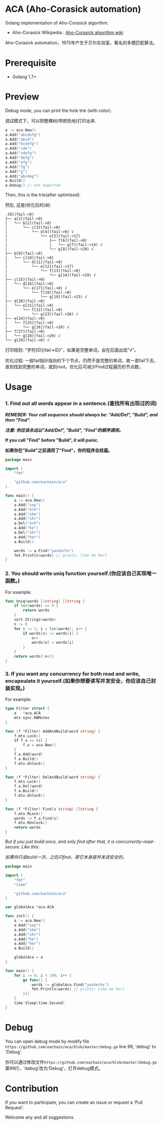 # ACA (Aho-Corasick automation)
Golang implementation of Aho-Corasick algorithm.

* Aho-Corasick Wikipedia : [Aho-Corasick algorithm wiki](https://en.wikipedia.org/wiki/Aho%E2%80%93Corasick_algorithm)

Aho-Corasick automation，1975年产生于贝尔实验室，著名的多模匹配算法。

# Prerequisite

* Golang 1.7+

# Preview

Debug mode, you can print the hole trie (with color).

调试模式下，可以把整棵树(带颜色地)打印出来.

```go
a := aca.New()
a.Add("abcdefg")
a.Add("abcd")
a.Add("bcdefg")
a.Add("cde")
a.Add("cdefg")
a.Add("defg")
a.Add("efg")
a.Add("fg")
a.Add("g")
a.Add("abcdeg")
a.Build()
a.Debug() // not exported
```

Then, this is the trie(after optimised):

然后, 这是(优化后的)树:

```
.[0](fail->0)
├── a[1](fail->0)
|   └── b[2](fail->0)
|       └── c[3](fail->0)
|           └── d[4](fail->0) √
|               └── e[5](fail->17)
|                   ├── f[6](fail->0)
|                   |   └── g[7](fail->14) √
|                   └── g[8](fail->29) √
├── b[9](fail->0)
|   └── c[10](fail->0)
|       └── d[11](fail->0)
|           └── e[12](fail->17)
|               └── f[13](fail->0)
|                   └── g[14](fail->19) √
├── c[15](fail->0)
|   └── d[16](fail->0)
|       └── e[17](fail->0) √
|           └── f[18](fail->0)
|               └── g[19](fail->23) √
├── d[20](fail->0)
|   └── e[21](fail->0)
|       └── f[22](fail->0)
|           └── g[23](fail->26) √
├── e[24](fail->0)
|   └── f[25](fail->0)
|       └── g[26](fail->28) √
├── f[27](fail->0)
|   └── g[28](fail->29) √
└── g[29](fail->0) √
```

打印规则: "字符[ID]\(fail->ID)"，如果是完整单词，会在后面出现"√"。

优化过程: 一般fail指针指向的下个节点，仍然不是完整的单词，故一直fail下去，直到找到完整的单词，或到root。优化后可减少Find过程遍历的节点数。

# Usage

### 1. Find out all words appear in a sentence.(查找所有出现过的词)

***REMEBER: Your call sequence should always be: "Add/Del", "Build", and then "Find".***

***注意: 你应该永远以"Add/Del", "Build", "Find"的顺序调用。***

**If you call "Find" before "Build", it will panic.**

**如果你在"Build"之前调用了"Find"，你的程序会挂逼。**

```go
package main

import (
	"fmt"

	"github.com/eachain/aca"
)

func main() {
	a := aca.New()
	a.Add("say")
	a.Add("erh")
	a.Add("she")
	a.Add("shr")
	a.Del("erh")
	a.Add("he")
	a.Del("shr")
	a.Add("her")
	a.Build()

	words := a.Find("yasherhs")
	fmt.Println(words) // prints: [she he her]
}
```

### 2. You should write uniq function yourself.(你应该自己实现唯一函数。)

For example:

```go
func Uniq(words []string) []string {
    if len(words) == 0 {
        return words
    }
	sort.Strings(words)
	n := 0
	for i := 1; i < len(words); i++ {
		if words[n] != words[i] {
			n++
			words[n] = words[i]
		}
	}
	return words[:n+1]
}
```

### 3. If you want any concurrency for both read and write, encapsulate it yourself.(如果你想要读写并发安全，你应该自己封装实现。)

For example:

```go
type Filter struct {
	a   *aca.ACA
	mtx sync.RWMutex
}

func (f *Filter) AddAndBuild(word string) {
	f.mtx.Lock()
	if f.a == nil {
		f.a = aca.New()
	}
	f.a.Add(word)
	f.a.Build()
	f.mtx.Unlock()
}

func (f *Filter) DelAndBuild(word string) {
	f.mtx.Lock()
	f.a.Del(word)
	f.a.Build()
	f.mtx.Unlock()
}

func (f *Filter) Find(s string) []string {
	f.mtx.RLock()
	words := f.a.Find(s)
	f.mtx.RUnlock()
	return words
}
```

*But if you just build once, and only find after that, it is concurrently-read-secure. Like this:*

*如果你只会build一次，之后只find，那它本身是并发读安全的。*

```go
package main

import (
	"fmt"
	"time"

	"github.com/eachain/aca"
)

var globalAca *aca.ACA

func init() {
	a := aca.New()
	a.Add("say")
	a.Add("she")
	a.Add("shr")
	a.Add("he")
	a.Add("her")
	a.Build()

	globalAca = a
}

func main() {
	for i := 0; i < 100; i++ {
		go func() {
			words := globalAca.Find("yasherhs")
			fmt.Println(words) // prints: [she he her]
		}()
	}
	time.Sleep(time.Second)
}
```

# Debug

You can open debug mode by modify file `https://github.com/eachain/aca/blob/master/debug.go` line 99, 'debug' to 'Debug'.

你可以通过修改文件`https://github.com/eachain/aca/blob/master/debug.go`第99行，'debug'改为'Debug'，打开debug模式。

# Contribution

If you want to participate, you can create an issue or request a 'Pull Request'.

Welcome any and all suggestions.

